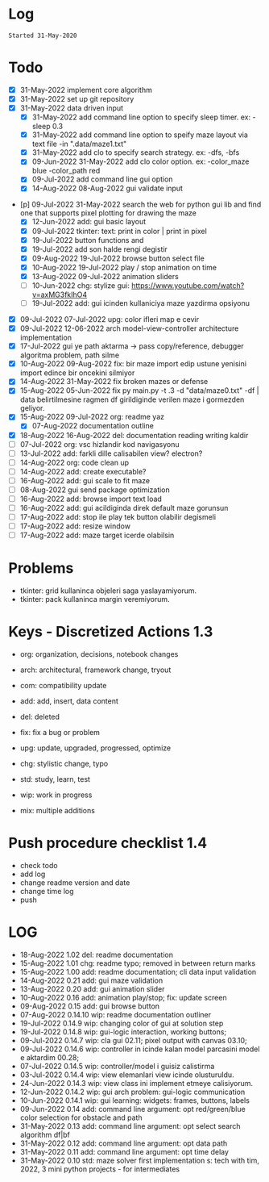 # Log
`Started 31-May-2020`

# Todo
- [x] 31-May-2022 implement core algorithm
- [x] 31-May-2022 set up git repository
- [x] 31-May-2022 data driven input
    - [x] 31-May-2022 add command line option to specify sleep timer. ex: -sleep 0.3
    - [x] 31-May-2022 add command line option to speify maze layout via text file -in ".data/maze1.txt" 
    - [x] 31-May-2022 add clo to specify search strategy. ex: -dfs, -bfs
    - [x] 09-Jun-2022 31-May-2022 add clo color option. ex: -color_maze blue -color_path red
    - [x] 09-Jul-2022 add command line gui option
    - [x] 14-Aug-2022 08-Aug-2022 gui validate input
- [p] 09-Jul-2022 31-May-2022 search the web for python gui lib and find one that supports pixel plotting for drawing the maze
    - [x] 12-Jun-2022 add: gui basic layout
    - [x] 09-Jul-2022 tkinter: text: print in color | print in pixel
    - [x] 19-Jul-2022 button functions and 
    - [x] 19-Jul-2022 add son halde rengi degistir
    - [x] 09-Aug-2022 19-Jul-2022 browse button select file
    - [x] 10-Aug-2022 19-Jul-2022 play / stop animation on time
    - [x] 13-Aug-2022 09-Jul-2022 animation sliders
    - [ ] 10-Jun-2022 chg: stylize gui: https://www.youtube.com/watch?v=axMG3fkIhO4
    - [ ] 19-Jul-2022 add: gui icinden kullaniciya maze yazdirma opsiyonu
- [x] 09-Jul-2022 07-Jul-2022 upg: color ifleri map e cevir
- [x] 09-Jul-2022 12-06-2022 arch model-view-controller architecture implementation 
- [x] 17-Jul-2022 gui ye path aktarma -> pass copy/reference, debugger algoritma problem, path silme
- [x] 10-Aug-2022 09-Aug-2022 fix: bir maze import edip ustune yenisini import edince bir oncekini silmiyor
- [x] 14-Aug-2022 31-May-2022 fix broken mazes or defense
- [x] 15-Aug-2022 05-Jun-2022 fix py main.py -t .3 -d "data/maze0.txt" -df | data belirtilmesine ragmen df girildiginde verilen maze i gormezden geliyor.
- [x] 15-Aug-2022 09-Jul-2022 org: readme yaz
    - [x] 07-Aug-2022 documentation outline
- [x] 18-Aug-2022 16-Aug-2022 del: documentation reading writing kaldir
- [ ] 07-Jul-2022 org: vsc hizlandir kod navigasyonu
- [ ] 13-Jul-2022 add: farkli dille calisabilen view? electron?
- [ ] 14-Aug-2022 org: code clean up
- [ ] 14-Aug-2022 add: create executable?
- [ ] 16-Aug-2022 add: gui scale to fit maze
- [ ] 08-Aug-2022 gui send package optimization
- [ ] 16-Aug-2022 add: browse import text load
- [ ] 16-Aug-2022 add: gui acildiginda direk default maze gorunsun
- [ ] 17-Aug-2022 add: stop ile play tek button olabilir degismeli
- [ ] 17-Aug-2022 add: resize window
- [ ] 17-Aug-2022 add: maze target icerde olabilsin

# Problems
- tkinter: grid kullaninca objeleri saga yaslayamiyorum.
- tkinter: pack kullaninca margin veremiyorum.

# Keys - Discretized Actions 1.3
- org: organization, decisions, notebook changes
- arch: architectural, framework change, tryout

- com: compatibility update
- add: add, insert, data content

- del: deleted
- fix: fix a bug or problem
- upg: update, upgraded, progressed, optimize
- chg: stylistic change, typo

- std: study, learn, test
- wip: work in progress
- mix: multiple additions

# Push procedure checklist 1.4
- check todo
- add log
- change readme version and date
- change time log
- push

# LOG
- 18-Aug-2022 1.02      del: readme documentation
- 15-Aug-2022 1.01      chg: readme typo; removed in between return marks
- 15-Aug-2022 1.00      add: readme documentation; cli data input validation
- 14-Aug-2022 0.21      add: gui maze validation
- 13-Aug-2022 0.20      add: gui animation slider
- 10-Aug-2022 0.16      add: animation play/stop; fix: update screen
- 09-Aug-2022 0.15      add: gui browse button
- 07-Aug-2022 0.14.10   wip: readme documentation outliner
- 19-Jul-2022 0.14.9    wip: changing color of gui at solution step
- 19-Jul-2022 0.14.8    wip: gui-logic interaction, working buttons;
- 09-Jul-2022 0.14.7    wip: cla gui 02.11; pixel output with canvas 03.10;
- 09-Jul-2022 0.14.6    wip: controller in icinde kalan model parcasini model e aktardim 00.28; 
- 07-Jul-2022 0.14.5    wip: controller/model i guisiz calistirma
- 03-Jul-2022 0.14.4    wip: view elemanlari view icinde olusturuldu.
- 24-Jun-2022 0.14.3    wip: view class ini implement etmeye calisiyorum.
- 12-Jun-2022 0.14.2    wip: gui arch problem: gui-logic communication 
- 10-Jun-2022 0.14.1    wip: gui learning: widgets: frames, buttons, labels
- 09-Jun-2022 0.14      add: command line argument: opt red/green/blue color selection for obstacle and path
- 31-May-2022 0.13      add: command line argument: opt select search algorithm df|bf
- 31-May-2022 0.12      add: command line argument: opt data path
- 31-May-2022 0.11      add: command line argument: opt time delay
- 31-May-2022 0.10      std: maze solver first implementation s: tech with tim, 2022, 3 mini python projects - for intermediates